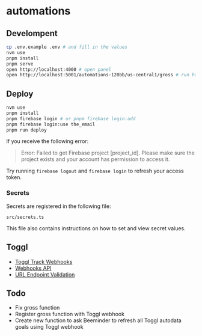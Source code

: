 # automations

## Develompent

```bash
cp .env.example .env # and fill in the values
nvm use
pnpm install
pnpm serve
open http://localhost:4000 # open panel
open http://localhost:5001/automations-120bb/us-central1/gross # run https function
```

## Deploy

```bash
nvm use
pnpm install
pnpm firebase login # or pnpm firebase login:add
pnpm firebase login:use the_email
pnpm run deploy
```

If you receive the following error:

> Error: Failed to get Firebase project [project_id]. Please make sure the project exists and your account has permission to access it.

Try running `firebase logout` and `firebase login` to refresh your access token.

### Secrets

Secrets are registered in the following file:

`src/secrets.ts`

This file also contains instructions on how to set
and view secret values.

## Toggl

- [Toggl Track Webhooks](https://support.toggl.com/en/articles/6321281-toggl-track-webhooks)
- [Webhooks API](https://developers.track.toggl.com/docs/webhooks_start/index.html)
- [URL Endpoint Validation](https://developers.track.toggl.com/docs/webhooks_start/url_endpoint_validation/index.html)

## Todo

- Fix gross function
- Register gross function with Toggl webhook
- Create new function to ask Beeminder to refresh all Toggl autodata goals using Toggl webhook
